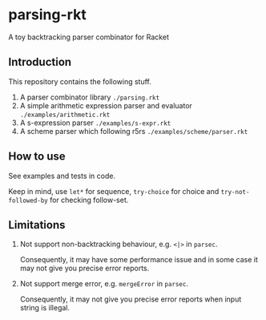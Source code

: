 # parsing-rkt
A toy backtracking parser combinator for Racket



## Introduction

This repository contains the following stuff.

1. A parser combinator library 
   `./parsing.rkt`
2. A simple arithmetic expression parser and evaluator 
   `./examples/arithmetic.rkt`
3. A s-expression parser 
   `./examples/s-expr.rkt`
4. A scheme parser which following r5rs
   `./examples/scheme/parser.rkt`



## How to use

See examples and tests in code.

Keep in mind, use `let*` for sequence, `try-choice` for choice and `try-not-followed-by` for checking follow-set.


## Limitations

1. Not support non-backtracking behaviour, e.g. `<|>` in `parsec`.

   Consequently, it may have some performance issue and in some case it may not give you precise error reports.

2. Not support merge error, e.g. `mergeError` in `parsec`. 

   Consequently, it may not give you precise error reports when input string is illegal.
